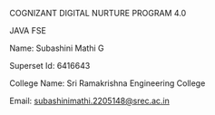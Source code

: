 COGNIZANT DIGITAL NURTURE PROGRAM 4.0


JAVA FSE


Name: Subashini Mathi G


Superset Id: 6416643

College Name: Sri Ramakrishna Engineering College

Email: subashinimathi.2205148@srec.ac.in
